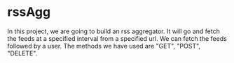# rssAgg
In this project, we are going to build an rss aggregator.
It will go and fetch the feeds at a specified interval from a specified url.
We can fetch the feeds followed by a user.
The methods we have used are "GET", "POST", "DELETE".
